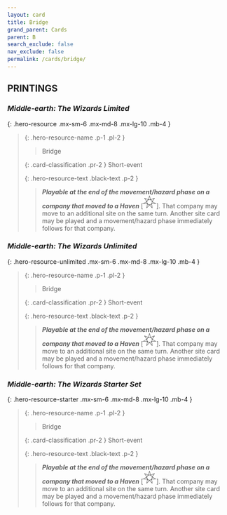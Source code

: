 ```yaml
---
layout: card
title: Bridge
grand_parent: Cards
parent: B
search_exclude: false
nav_exclude: false
permalink: /cards/bridge/
---
```


## PRINTINGS


### _Middle-earth: The Wizards Limited_

{: .hero-resource .mx-sm-6 .mx-md-8 .mx-lg-10 .mb-4 }
> {: .hero-resource-name .p-1 .pl-2 }
> > <div class="card-mp"></div>
> > <div class="card-name">Bridge</div>
>
> {: .card-classification .pr-2 }
> Short-event
>
> {: .hero-resource-text .black-text .p-2 }
> > ***Playable at the end of the movement/hazard phase on a company that moved to a Haven*** \[![](/assets/images/free-haven.svg)]. That company may move to an additional site on the same turn. Another site card may be played and a movement/hazard phase immediately follows for that company. 
> 

### _Middle-earth: The Wizards Unlimited_

{: .hero-resource-unlimited .mx-sm-6 .mx-md-8 .mx-lg-10 .mb-4 }
> {: .hero-resource-name .p-1 .pl-2 }
> > <div class="card-mp"></div>
> > <div class="card-name">Bridge</div>
>
> {: .card-classification .pr-2 }
> Short-event
>
> {: .hero-resource-text .black-text .p-2 }
> > ***Playable at the end of the movement/hazard phase on a company that moved to a Haven*** \[![](/assets/images/free-haven.svg)]. That company may move to an additional site on the same turn. Another site card may be played and a movement/hazard phase immediately follows for that company. 
> 

### _Middle-earth: The Wizards Starter Set_

{: .hero-resource-starter .mx-sm-6 .mx-md-8 .mx-lg-10 .mb-4 }
> {: .hero-resource-name .p-1 .pl-2 }
> > <div class="card-mp"></div>
> > <div class="card-name">Bridge</div>
>
> {: .card-classification .pr-2 }
> Short-event
>
> {: .hero-resource-text .black-text .p-2 }
> > ***Playable at the end of the movement/hazard phase on a company that moved to a Haven*** \[![](/assets/images/free-haven.svg)]. That company may move to an additional site on the same turn. Another site card may be played and a movement/hazard phase immediately follows for that company. 
> 
